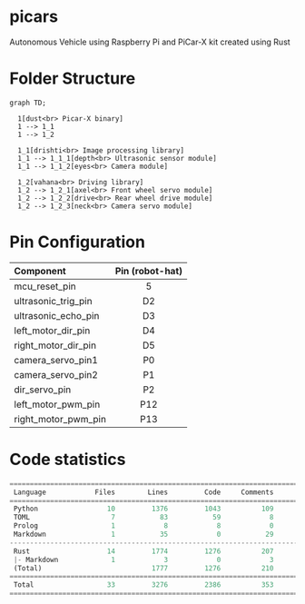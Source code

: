 # picars
Autonomous Vehicle using Raspberry Pi and PiCar-X kit created using Rust

# Folder Structure
```mermaid
graph TD;

  1[dust<br> Picar-X binary]
  1 --> 1_1
  1 --> 1_2

  1_1[drishti<br> Image processing library]
  1_1 --> 1_1_1[depth<br> Ultrasonic sensor module]
  1_1 --> 1_1_2[eyes<br> Camera module]

  1_2[vahana<br> Driving library]
  1_2 --> 1_2_1[axel<br> Front wheel servo module]
  1_2 --> 1_2_2[drive<br> Rear wheel drive module]
  1_2 --> 1_2_3[neck<br> Camera servo module]
```

# Pin Configuration

| Component | Pin (robot-hat) |
| :------- | :--------: |
| mcu_reset_pin | 5 |
| ultrasonic_trig_pin | D2 |
| ultrasonic_echo_pin | D3 |
| left_motor_dir_pin | D4 |
| right_motor_dir_pin | D5 |
| camera_servo_pin1 | P0 |
| camera_servo_pin2 | P1 |
| dir_servo_pin | P2 |
| left_motor_pwm_pin | P12 |
| right_motor_pwm_pin | P13 |


# Code statistics

```python
===============================================================================
 Language            Files        Lines         Code     Comments       Blanks
===============================================================================
 Python                 10         1376         1043          109          224
 TOML                    7           83           59            8           16
 Prolog                  1            8            8            0            0
 Markdown                1           35            0           29            6
-------------------------------------------------------------------------------
 Rust                   14         1774         1276          207          291
 |- Markdown             1            3            0            3            0
 (Total)                           1777         1276          210          291
===============================================================================
 Total                  33         3276         2386          353          537
===============================================================================
```
